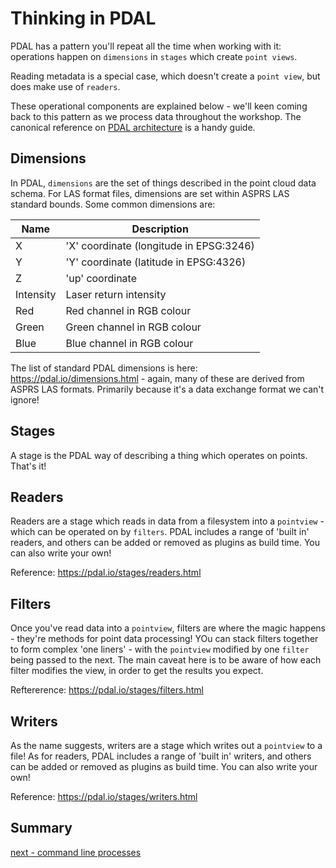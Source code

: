 # Thinking in PDAL

PDAL has a pattern you'll repeat all the time when working with it: operations happen on `dimensions` in `stages` which create `point views`.

Reading metadata is a special case, which doesn't create a `point view`, but does make use of `readers`.

These operational components are explained below - we'll keen coming back to this pattern as we process data throughout the workshop. The canonical reference on [PDAL architecture](https://pdal.io/development/overview.html#) is a handy guide.

## Dimensions

In PDAL, `dimensions` are the set of things described in the point cloud data schema. For LAS format files, dimensions are set within ASPRS LAS standard bounds. Some common dimensions are:

|Name | Description |
|-----|-------------|
|X | 'X' coordinate (longitude in EPSG:3246)|
|Y | 'Y' coordinate (latitude in EPSG:4326)|
|Z | 'up' coordinate |
|Intensity | Laser return intensity |
|Red | Red channel in RGB colour |
|Green | Green channel in RGB colour |
|Blue | Blue channel in RGB colour |

The list of standard PDAL dimensions is here: https://pdal.io/dimensions.html - again, many of these are derived from ASPRS LAS formats. Primarily because it's a data exchange format we can't ignore!

## Stages

A stage is the PDAL way of describing a thing which operates on points. That's it!

## Readers

Readers are a stage which reads in data from a filesystem into a `pointview` - which can be operated on by `filters`. PDAL includes a range of 'built in' readers, and others can be added or removed as plugins as build time. You can also write your own!

Reference: https://pdal.io/stages/readers.html

## Filters

Once you've read data into a `pointview`, filters are where the magic happens - they're methods for point data processing! YOu can stack filters together to form complex 'one liners' - with the `pointview` modified by one `filter` being passed to the next. The main caveat here is to be aware of how each filter modifies the view, in order to get the results you expect.

Reftererence: https://pdal.io/stages/filters.html

## Writers

As the name suggests, writers are a stage which writes out a `pointview` to a file! As for readers, PDAL includes a range of 'built in' writers, and others can be added or removed as plugins as build time. You can also write your own!

Reference: https://pdal.io/stages/writers.html

## Summary


[next - command line processes](2-command-line-processes.md)
